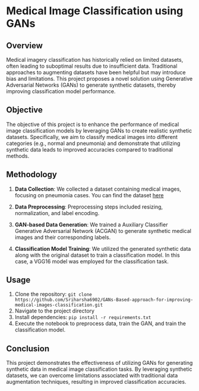 # Medical Image Classification using GANs

## Overview

Medical imagery classification has historically relied on limited datasets, often leading to suboptimal results due to insufficient data. Traditional approaches to augmenting datasets have been helpful but may introduce bias and limitations. This project proposes a novel solution using Generative Adversarial Networks (GANs) to generate synthetic datasets, thereby improving classification model performance.

## Objective

The objective of this project is to enhance the performance of medical image classification models by leveraging GANs to create realistic synthetic datasets. Specifically, we aim to classify medical images into different categories (e.g., normal and pneumonia) and demonstrate that utilizing synthetic data leads to improved accuracies compared to traditional methods.

## Methodology

1. **Data Collection**: We collected a dataset containing medical images, focusing on pneumonia cases. You can find the dataset [here](https://www.kaggle.com/datasets/paultimothymooney/chest-xray-pneumonia)

2. **Data Preprocessing**: Preprocessing steps included resizing, normalization, and label encoding.

3. **GAN-based Data Generation**: We trained a Auxiliary Classifier Generative Adversarial Network (ACGAN) to generate synthetic medical images and their corresponding labels.

4. **Classification Model Training**: We utilized the generated synthetic data along with the original dataset to train a classification model. In this case, a VGG16 model was employed for the classification task.


## Usage

1. Clone the repository: `git clone https://github.com/Sriharsha6902/GANs-Based-approach-for-improving-medical-images-classification.git`
2. Navigate to the project directory
3. Install dependencies: `pip install -r requirements.txt`
4. Execute the notebook to preprocess data, train the GAN, and train the classification model.

## Conclusion

This project demonstrates the effectiveness of utilizing GANs for generating synthetic data in medical image classification tasks. By leveraging synthetic datasets, we can overcome limitations associated with traditional data augmentation techniques, resulting in improved classification accuracies.
